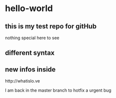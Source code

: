 # hello-world
## this is my test repo for gitHub

nothing special here to see

## different syntax
<h2>new infos inside</h2>
<link>http://whatislo.ve</link>


I am back in the master branch to hotfix a urgent bug